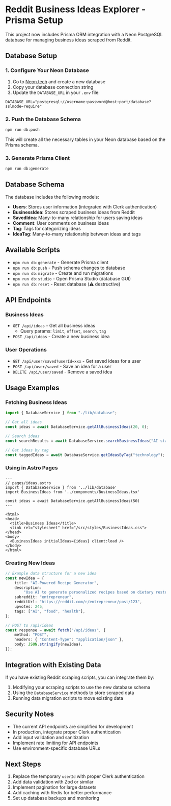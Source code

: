 # Reddit Business Ideas Explorer - Prisma Setup

This project now includes Prisma ORM integration with a Neon PostgreSQL database for managing business ideas scraped from Reddit.

## Database Setup

### 1. Configure Your Neon Database

1. Go to [Neon.tech](https://neon.tech) and create a new database
2. Copy your database connection string
3. Update the `DATABASE_URL` in your `.env` file:

```env
DATABASE_URL="postgresql://username:password@host:port/database?sslmode=require"
```

### 2. Push the Database Schema

```bash
npm run db:push
```

This will create all the necessary tables in your Neon database based on the Prisma schema.

### 3. Generate Prisma Client

```bash
npm run db:generate
```

## Database Schema

The database includes the following models:

- **Users**: Stores user information (integrated with Clerk authentication)
- **BusinessIdea**: Stores scraped business ideas from Reddit
- **SavedIdea**: Many-to-many relationship for users saving ideas
- **Comment**: User comments on business ideas
- **Tag**: Tags for categorizing ideas
- **IdeaTag**: Many-to-many relationship between ideas and tags

## Available Scripts

- `npm run db:generate` - Generate Prisma client
- `npm run db:push` - Push schema changes to database
- `npm run db:migrate` - Create and run migrations
- `npm run db:studio` - Open Prisma Studio (database GUI)
- `npm run db:reset` - Reset database (⚠️ destructive)

## API Endpoints

### Business Ideas

- `GET /api/ideas` - Get all business ideas
  - Query params: `limit`, `offset`, `search`, `tag`
- `POST /api/ideas` - Create a new business idea

### User Operations

- `GET /api/user/saved?userId=xxx` - Get saved ideas for a user
- `POST /api/user/saved` - Save an idea for a user
- `DELETE /api/user/saved` - Remove a saved idea

## Usage Examples

### Fetching Business Ideas

```typescript
import { DatabaseService } from "./lib/database";

// Get all ideas
const ideas = await DatabaseService.getAllBusinessIdeas(20, 0);

// Search ideas
const searchResults = await DatabaseService.searchBusinessIdeas("AI startup");

// Get ideas by tag
const taggedIdeas = await DatabaseService.getIdeasByTag("technology");
```

### Using in Astro Pages

```astro
---
// pages/ideas.astro
import { DatabaseService } from '../lib/database'
import BusinessIdeas from '../components/BusinessIdeas.tsx'

const ideas = await DatabaseService.getAllBusinessIdeas(50)
---

<html>
<head>
  <title>Business Ideas</title>
  <link rel="stylesheet" href="/src/styles/BusinessIdeas.css">
</head>
<body>
  <BusinessIdeas initialIdeas={ideas} client:load />
</body>
</html>
```

### Creating New Ideas

```typescript
// Example data structure for a new idea
const newIdea = {
	title: "AI-Powered Recipe Generator",
	description:
		"Use AI to generate personalized recipes based on dietary restrictions",
	subreddit: "entrepreneur",
	redditUrl: "https://reddit.com/r/entrepreneur/post/123",
	upvotes: 245,
	tags: ["AI", "food", "health"],
};

// POST to /api/ideas
const response = await fetch("/api/ideas", {
	method: "POST",
	headers: { "Content-Type": "application/json" },
	body: JSON.stringify(newIdea),
});
```

## Integration with Existing Data

If you have existing Reddit scraping scripts, you can integrate them by:

1. Modifying your scraping scripts to use the new database schema
2. Using the `DatabaseService` methods to store scraped data
3. Running data migration scripts to move existing data

## Security Notes

- The current API endpoints are simplified for development
- In production, integrate proper Clerk authentication
- Add input validation and sanitization
- Implement rate limiting for API endpoints
- Use environment-specific database URLs

## Next Steps

1. Replace the temporary `userId` with proper Clerk authentication
2. Add data validation with Zod or similar
3. Implement pagination for large datasets
4. Add caching with Redis for better performance
5. Set up database backups and monitoring
